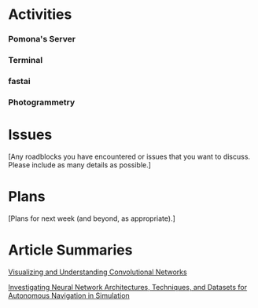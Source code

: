 # Activities

### Pomona's Server

### Terminal 

### fastai

### Photogrammetry

# Issues

[Any roadblocks you have encountered or issues that you want to discuss.  Please include as many details as possible.]

# Plans

[Plans for next week (and beyond, as appropriate).]

# Article Summaries

[Visualizing and Understanding Convolutional Networks](https://link.springer.com/content/pdf/10.1007/978-3-319-10590-1_53.pdf)


[Investigating Neural Network Architectures, Techniques, and Datasets for Autonomous Navigation in Simulation](https://cs.pomona.edu/~ajc/pdf/Chang.2021.SSCI.Architectures.pdf)
